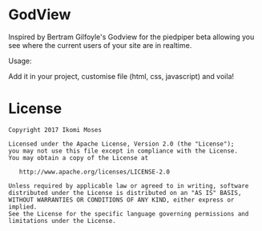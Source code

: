 # GodView
Inspired by Bertram Gilfoyle's Godview for the piedpiper beta allowing you see where the current users of your site are in realtime.

Usage:

Add it in your project, customise file (html, css, javascript) and voila!



License
=======

    Copyright 2017 Ikomi Moses

    Licensed under the Apache License, Version 2.0 (the "License");
    you may not use this file except in compliance with the License.
    You may obtain a copy of the License at

       http://www.apache.org/licenses/LICENSE-2.0

    Unless required by applicable law or agreed to in writing, software
    distributed under the License is distributed on an "AS IS" BASIS,
    WITHOUT WARRANTIES OR CONDITIONS OF ANY KIND, either express or implied.
    See the License for the specific language governing permissions and
    limitations under the License.
